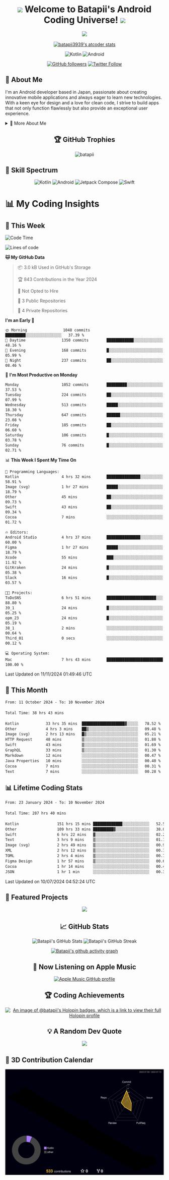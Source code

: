<h1 align="center">
  <img src="https://media.giphy.com/media/hvRJCLFzcasrR4ia7z/giphy.gif" width="28">
  Welcome to Batapii's Android Coding Universe!
  <img src="https://media.giphy.com/media/hvRJCLFzcasrR4ia7z/giphy.gif" width="28">
</h1>

<p align="center">
  <img src="https://readme-typing-svg.herokuapp.com/?lines=Android+Developer+in+Japan;Always%20learning%20new%20things&font=Fira%20Code&center=true&width=440&height=45&color=f75c7e&vCenter=true&size=22">
</p>

<div align="center">

[![batapii3939's atcoder stats](https://atcoder-readme-stats.vercel.app/stats/batapii3939?theme=dark&show_history=5&width=450)](https://github.com/iwbc-mzk/atcoder-readme-stats)

![Kotlin](https://img.shields.io/badge/Kotlin-★☆☆☆☆☆☆☆☆☆-brightgreen)
![Android](https://img.shields.io/badge/Android-★☆☆☆☆☆☆☆☆☆-brightgreen)

  
[![GitHub followers](https://img.shields.io/github/followers/batapii?style=social)](https://github.com/batapii)
[![Twitter Follow](https://img.shields.io/twitter/follow/batapii?style=social)](https://twitter.com/batapii3939)

</div>

## 🚀 About Me
I'm an Android developer based in Japan, passionate about creating innovative mobile applications and always eager to learn new technologies. With a keen eye for design and a love for clean code, I strive to build apps that not only function flawlessly but also provide an exceptional user experience.

<details>
<summary>🌟 More About Me</summary>

- 🔭 I'm currently working on revolutionizing mobile productivity apps
- 🌱 I'm currently learning Kotlin Multiplatform and Jetpack Compose
- 👯 I'm looking to collaborate on open-source Android projects

</details>

<h2 align="center">🏆 GitHub Trophies</h2>
<p align="center">
  <img src="https://github-profile-trophy.vercel.app/?username=batapii&theme=nord&column=7&no-frame=true&no-bg=true&rank=SECRET,SSS,SS,S,AAA,AA,A,B,C,?" alt="batapii" />
</p>

## 🌈 Skill Spectrum

<div align="center">

![Kotlin](https://img.shields.io/badge/Kotlin-0095D5?style=for-the-badge&logo=kotlin&logoColor=white)
![Android](https://img.shields.io/badge/Android-3DDC84?style=for-the-badge&logo=android&logoColor=white)
![Jetpack Compose](https://img.shields.io/badge/Jetpack%20Compose-4285F4?style=for-the-badge&logo=jetpackcompose&logoColor=white)
![Swift](https://img.shields.io/badge/Swift-FA7343?style=for-the-badge&logo=swift&logoColor=white)

</div>


# 📊 My Coding Insights

## 📅 This Week
<!--START_SECTION:waka-week-->
![Code Time](http://img.shields.io/badge/Code%20Time-288%20hrs%2023%20mins-blue)

![Lines of code](https://img.shields.io/badge/From%20Hello%20World%20I%27ve%20Written-220.3%20thousand%20lines%20of%20code-blue)

**🐱 My GitHub Data** 

> 📦 3.0 kB Used in GitHub's Storage 
 > 
> 🏆 843 Contributions in the Year 2024
 > 
> 🚫 Not Opted to Hire
 > 
> 📜 3 Public Repositories 
 > 
> 🔑 4 Private Repositories 
 > 
**I'm an Early 🐤** 

```text
🌞 Morning                1048 commits        █████████░░░░░░░░░░░░░░░░   37.39 % 
🌆 Daytime                1350 commits        ████████████░░░░░░░░░░░░░   48.16 % 
🌃 Evening                168 commits         █░░░░░░░░░░░░░░░░░░░░░░░░   05.99 % 
🌙 Night                  237 commits         ██░░░░░░░░░░░░░░░░░░░░░░░   08.46 % 
```
📅 **I'm Most Productive on Monday** 

```text
Monday                   1052 commits        █████████░░░░░░░░░░░░░░░░   37.53 % 
Tuesday                  224 commits         ██░░░░░░░░░░░░░░░░░░░░░░░   07.99 % 
Wednesday                513 commits         █████░░░░░░░░░░░░░░░░░░░░   18.30 % 
Thursday                 647 commits         ██████░░░░░░░░░░░░░░░░░░░   23.08 % 
Friday                   185 commits         ██░░░░░░░░░░░░░░░░░░░░░░░   06.60 % 
Saturday                 106 commits         █░░░░░░░░░░░░░░░░░░░░░░░░   03.78 % 
Sunday                   76 commits          █░░░░░░░░░░░░░░░░░░░░░░░░   02.71 % 
```


📊 **This Week I Spent My Time On** 

```text
💬 Programming Languages: 
Kotlin                   4 hrs 32 mins       ███████████████░░░░░░░░░░   58.91 % 
Image (svg)              1 hr 27 mins        █████░░░░░░░░░░░░░░░░░░░░   18.79 % 
Other                    45 mins             ██░░░░░░░░░░░░░░░░░░░░░░░   09.73 % 
Swift                    43 mins             ██░░░░░░░░░░░░░░░░░░░░░░░   09.34 % 
Cocoa                    7 mins              ░░░░░░░░░░░░░░░░░░░░░░░░░   01.72 % 

🔥 Editors: 
Android Studio           4 hrs 37 mins       ███████████████░░░░░░░░░░   60.00 % 
Figma                    1 hr 27 mins        █████░░░░░░░░░░░░░░░░░░░░   18.79 % 
Xcode                    55 mins             ███░░░░░░░░░░░░░░░░░░░░░░   11.92 % 
GitKraken                24 mins             █░░░░░░░░░░░░░░░░░░░░░░░░   05.38 % 
Slack                    16 mins             █░░░░░░░░░░░░░░░░░░░░░░░░   03.57 % 

🐱‍💻 Projects: 
ToDoSNS                  6 hrs 51 mins       ██████████████████████░░░   88.80 % 
39_1                     24 mins             █░░░░░░░░░░░░░░░░░░░░░░░░   05.25 % 
opm_23                   24 mins             █░░░░░░░░░░░░░░░░░░░░░░░░   05.19 % 
38_1                     2 mins              ░░░░░░░░░░░░░░░░░░░░░░░░░   00.64 % 
Third_01                 0 secs              ░░░░░░░░░░░░░░░░░░░░░░░░░   00.12 % 

💻 Operating System: 
Mac                      7 hrs 43 mins       █████████████████████████   100.00 % 
```


 Last Updated on 11/11/2024 01:49:46 UTC
<!--END_SECTION:waka-week-->

## 📅 This Month
<!--START_SECTION:wakamonth-->

```txt
From: 11 October 2024 - To: 10 November 2024

Total Time: 38 hrs 43 mins

Kotlin            33 hrs 35 mins  ███████████████████▓░░░░░   78.52 %
Other             4 hrs 3 mins    ██▒░░░░░░░░░░░░░░░░░░░░░░   09.48 %
Image (svg)       2 hrs 13 mins   █▒░░░░░░░░░░░░░░░░░░░░░░░   05.21 %
HTTP Request      48 mins         ▒░░░░░░░░░░░░░░░░░░░░░░░░   01.88 %
Swift             43 mins         ▒░░░░░░░░░░░░░░░░░░░░░░░░   01.69 %
GraphQL           33 mins         ▒░░░░░░░░░░░░░░░░░░░░░░░░   01.30 %
Markdown          12 mins         ░░░░░░░░░░░░░░░░░░░░░░░░░   00.47 %
Java Properties   10 mins         ░░░░░░░░░░░░░░░░░░░░░░░░░   00.40 %
Cocoa             7 mins          ░░░░░░░░░░░░░░░░░░░░░░░░░   00.31 %
Text              7 mins          ░░░░░░░░░░░░░░░░░░░░░░░░░   00.28 %
```

<!--END_SECTION:wakamonth-->

## 📊 Lifetime Coding Stats

<!--START_SECTION:wakaalltime-->

```txt
From: 23 January 2024 - To: 10 November 2024

Total Time: 287 hrs 40 mins

Kotlin                 151 hrs 15 mins █████████████░░░░░░░░░░░░   52.58 %
Other                  109 hrs 33 mins █████████▓░░░░░░░░░░░░░░░   38.08 %
Swift                  6 hrs 22 mins   ▓░░░░░░░░░░░░░░░░░░░░░░░░   02.22 %
Text                   3 hrs 9 mins    ▒░░░░░░░░░░░░░░░░░░░░░░░░   01.10 %
Image (svg)            2 hrs 49 mins   ▒░░░░░░░░░░░░░░░░░░░░░░░░   00.98 %
XML                    2 hrs 12 mins   ▒░░░░░░░░░░░░░░░░░░░░░░░░   00.77 %
TOML                   2 hrs 4 mins    ▒░░░░░░░░░░░░░░░░░░░░░░░░   00.72 %
Figma Design           1 hr 57 mins    ▒░░░░░░░░░░░░░░░░░░░░░░░░   00.68 %
Cocoa                  1 hr 14 mins    ░░░░░░░░░░░░░░░░░░░░░░░░░   00.43 %
JSON                   1 hr 1 min      ░░░░░░░░░░░░░░░░░░░░░░░░░   00.36 %
```

<!--END_SECTION:wakaalltime-->

Last Updated on 10/07/2024 04:52:24 UTC

## 🌟 Featured Projects

<div align="center">
  <a href="https://github.com/batapii/ToDoSNS">
    <img src="https://github-readme-stats.vercel.app/api/pin/?username=batapii&repo=ToDoSNS&theme=radical" />
  </a>

## 📈 GitHub Stats

<div align="center">
  <img src="https://github-readme-stats.vercel.app/api?username=batapii&show_icons=true&theme=radical" alt="Batapii's GitHub Stats" />
  <img src="https://github-readme-streak-stats.herokuapp.com/?user=batapii&theme=radical" alt="Batapii's GitHub Streak" />
  
[![Batapii's github activity graph](https://github-readme-activity-graph.vercel.app/graph?username=batapii&theme=react-dark)](https://github.com/ashutosh00710/github-readme-activity-graph)
</div>

## 🎵 Now Listening on Apple Music

<div align="center">
  
[![Apple Music GitHub profile](https://music-profile.rayriffy.com/theme/dark.svg?uid=001005.6598667d2ffd4a10a4f429edd0ba24c4.1156)](https://github.com/rayriffy/apple-music-github-profile)

</div>


## 🏆 Coding Achievements

<div align="center">

[![An image of @batapii's Holopin badges, which is a link to view their full Holopin profile](https://holopin.me/batapii)](https://holopin.io/@batapii)

</div>

## 💡 A Random Dev Quote

<div align="center">

![](https://quotes-github-readme.vercel.app/api?type=horizontal&theme=radical)

</div>

</div>

## 🚀 3D Contribution Calendar

<div align="center">
  
![](./profile-3d-contrib/profile-night-rainbow.svg)

</div>
